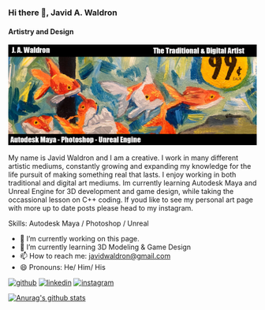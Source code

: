 ### Hi there 👋, Javid A. Waldron
#### Artistry and Design
![Artistry and Design](https://github.com/javidwaldron/javidwaldron/blob/main/99centsbanner.png)

My name is Javid Waldron and I am a creative. I work in many different artistic mediums, constantly growing and expanding my knowledge for the life pursuit of making something real that lasts. I enjoy working in both traditional and digital art mediums. Im currently learning Autodesk Maya and Unreal Engine for 3D development and game design, while taking the occassional lesson on C++ coding. If youd like to see my personal art page with more up to date posts please head to my instagram.

Skills: Autodesk Maya / Photoshop / Unreal

- 🔭 I’m currently working on this page. 
- 🌱 I’m currently learning 3D Modeling & Game Design 
- 📫 How to reach me: javidwaldron@gmail.com 
- 😄 Pronouns: He/ Him/ His 


[<img src='https://cdn.jsdelivr.net/npm/simple-icons@3.0.1/icons/github.svg' alt='github' height='40'>](https://github.com/javidwaldron)  [<img src='https://cdn.jsdelivr.net/npm/simple-icons@3.0.1/icons/linkedin.svg' alt='linkedin' height='40'>](https://www.linkedin.com/in/Javid-waldron/)  [<img src='https://cdn.jsdelivr.net/npm/simple-icons@3.0.1/icons/instagram.svg' alt='instagram' height='40'>](https://www.instagram.com/indigocola/)  



[![Anurag's github stats](https://github-readme-stats.vercel.app/api?username=javidwaldron)](https://github.com/anurghazra/github-readme-stats)
